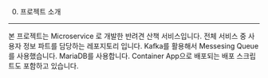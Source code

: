 0. 프로젝트 소개
---------------------------------------------------
본 프로젝트는 Microservice 로 개발한 반려견 산책 서비스입니다.
전체 서비스 중 사용자 정보 파트를 담당하는 레포지토리 입니다.
Kafka를 활용해서 Messesing Queue를 사용했습니다. 
MariaDB를 사용합니다. 
Container App으로 배포되는 배포 스크립트도 포함하고 있습니다. 
